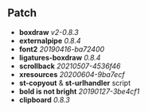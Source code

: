 ## Patch
+ **boxdraw** *v2-0.8.3*
+ **externalpipe** *0.8.4*
+ **font2** *20190416-ba72400*
+ **ligatures-boxdraw** *0.8.4*
+ **scrollback** *20210507-4536f46*
+ **xresources** *20200604-9ba7ecf*
+ **st-copyout** & **st-urlhandler** script
+ **bold is not bright** *20190127-3be4cf1*
+ **clipboard** *0.8.3*
